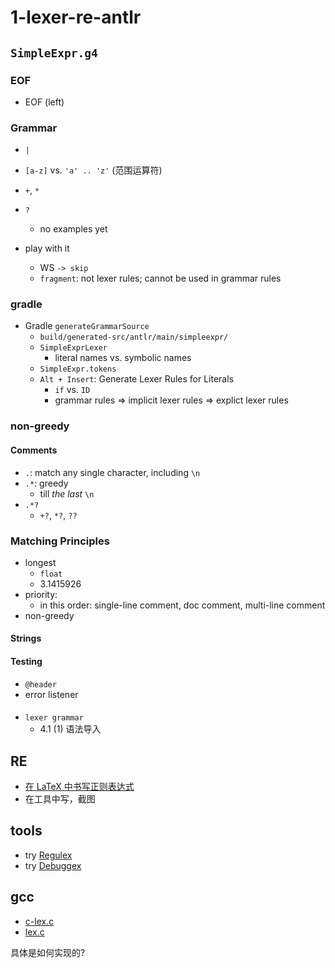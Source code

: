 # 1-lexer-re-antlr

## `SimpleExpr.g4`

### EOF
- EOF (left)

### Grammar
- `|`
- `[a-z]` vs. `'a' .. 'z'` (范围运算符)
- `+`, `*`
- `?`
  - no examples yet

- play with it
	- WS `-> skip`
	- `fragment`: not lexer rules; cannot be used in grammar rules

### gradle
- Gradle `generateGrammarSource`
	- `build/generated-src/antlr/main/simpleexpr/`
	- `SimpleExprLexer`
		- literal names vs. symbolic names
	- `SimpleExpr.tokens`
	- `Alt + Insert`: Generate Lexer Rules for Literals
		- `if` vs. `ID`
		- grammar rules => implicit lexer rules => explict lexer rules

### non-greedy
#### Comments
- `.`: match any single character, including `\n`
- `.*`: greedy
  - till *the last* `\n`
- `.*?`
	- `+?`, `*?`, `??`

### Matching Principles
- longest
  - `float`
  - 3.1415926
- priority:
  - in this order: single-line comment, doc comment, multi-line comment
- non-greedy

#### Strings

#### Testing
- `@header`
- error listener

#### 
- `lexer grammar`
  - 4.1 (1) 语法导入

## RE
- [在 LaTeX 中书写正则表达式](https://stackoverflow.com/questions/2528797/writing-a-regex-in-latex/2528843)
- 在工具中写，截图

## tools
- try [Regulex](https://jex.im/regulex/)
- try [Debuggex](https://www.debuggex.com/)

## gcc
- [c-lex.c](https://github.com/gcc-mirror/gcc/blob/master/gcc/c-family/c-lex.c)
- [lex.c](https://github.com/gcc-mirror/gcc/blob/master/libcpp/lex.c)

具体是如何实现的?